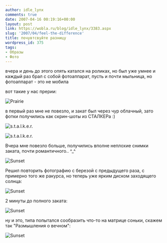 ```yaml
---
author: idle_lynx
comments: true
date: 2007-04-16 00:19:16+00:00
layout: post
link: https://wobla.ru/blog/idle_lynx/3383.aspx
slug: '2007/04/feel-the-difference'
title: почувтсвуйте разницу
wordpress_id: 375
tags:
- Образы
- Фото
---
```


вчера и день до этого опять катался на роликах, но был уже умнее и каждый раз брал с собой фотоаппарат, пусть и почти мыльница, но фотоаппарат - это не мобила

вот такие у нас прерии:

![Prairie](images/2007/05/011.jpg)

в первый раз мне не повезло, и закат был через чур облачный, зато фотки получились как скрин-шоты из СТАЛКЕРа :)

![s.t.a.l.k.e.r.](images/2007/05/02.jpg)

![s.t.a.l.k.e.r.](images/2007/05/03.jpg)

Вчера мне повезло больше, получились вполне неплохие снимки заката, почти романтичного.. ^_^

![Sunset](images/2007/05/04.jpg)

Решил повторить фотографию с березой с предыдущего раза, с примерно того же ракурса, но теперь уже ярким диском заходящего солнца:

![Sunset](images/2007/05/05.jpg)

2 минуты до полного заката:

![Sunset](images/2007/05/06.jpg)

ну и это, типа попытался сообразить что-то на матрице соньки, скажем так "Размышления о вечном":

![Sunset](images/2007/05/07.jpg)
